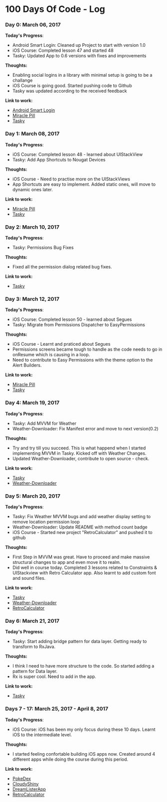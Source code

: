 # 100 Days Of Code - Log

### Day 0: March 06, 2017

**Today's Progress**: 

- Android Smart Login: Cleaned up Project to start with version 1.0
- iOS Course: Completed lesson 47 and started 48
- Tasky: Updated App to 0.6 versions with fixes and improvements

**Thoughts:**

- Enabling social logins in a library with minimal setup is going to be a challange
- iOS Course is going good. Started pushing code to Github
- Tasky was updated according to the received feedback

**Link to work:** 
- [Android Smart Login](https://github.com/CodelightStudios/Android-Smart-Login)
- [Miracle Pill](https://github.com/kalyandechiraju/MiraclePill)
- [Tasky](https://play.google.com/store/apps/details?id=studios.codelight.codify)

### Day 1: March 08, 2017

**Today's Progress**: 

- iOS Course: Completed lesson 48 - learned about UIStackView
- Tasky: Add App Shortcuts to Nougat Devices

**Thoughts:**

- iOS Course - Need to practise more on the UIStackViews
- App Shortcuts are easy to implement. Added static ones, will move to dynamic ones later.

**Link to work:** 
- [Miracle Pill](https://github.com/kalyandechiraju/MiraclePill)
- [Tasky](https://play.google.com/store/apps/details?id=studios.codelight.codify)

### Day 2: March 10, 2017

**Today's Progress**: 

- Tasky: Permissions Bug Fixes

**Thoughts:**

- Fixed all the permission dialog related bug fixes.

**Link to work:** 

- [Tasky](https://play.google.com/store/apps/details?id=studios.codelight.codify)

### Day 3: March 12, 2017

**Today's Progress**: 

- iOS Course: Completed lesson 50 - learned about Segues
- Tasky: Migrate from Permissions Dispatcher to EasyPermissions

**Thoughts:**

- iOS Course - Learnt and praticed about Segues
- Permissions screens became tough to handle as the code needs to go in onResume which is causing in a loop.
- Need to contribute to Easy Permissions with the theme option to the Alert Builders.

**Link to work:** 
- [Miracle Pill](https://github.com/kalyandechiraju/MiraclePill)
- [Tasky](https://play.google.com/store/apps/details?id=studios.codelight.codify)

### Day 4: March 19, 2017

**Today's Progress**: 

- Tasky: Add MVVM for Weather
- Weather-Downloader: Fix Manifest error and move to next version(0.2)

**Thoughts:**

- Try and try till you succeed. This is what happend when I started implementing MVVM in Tasky. Kicked off with Weather Changes.
- Updated Weather-Downloader, contribute to open source - check.

**Link to work:** 

- [Tasky](https://play.google.com/store/apps/details?id=studios.codelight.codify)
- [Weather-Downloader](https://github.com/CodelightStudios/Weather-Downloader)

### Day 5: March 20, 2017

**Today's Progress**: 

- Tasky: Fix Weather MVVM bugs and add weather display setting to remove location permission loop
- Weather-Downloader: Update README with method count badge
- iOS Course - Started new project "RetroCalculator" and pushed it to github


**Thoughts:**

- First Step in MVVM was great. Have to proceed and make massive structural changes to app and even move it to realm.
- Did well in course today. Completed 3 lessons related to Constraints & UIStackview with Retro Calculator app. Also learnt to add custom font and sound files.

**Link to work:** 

- [Tasky](https://play.google.com/store/apps/details?id=studios.codelight.codify)
- [Weather-Downloader](https://github.com/CodelightStudios/Weather-Downloader)
- [RetroCalculator](https://github.com/kalyandechiraju/RetroCalculator)

### Day 6: March 21, 2017

**Today's Progress**: 

- Tasky: Start adding bridge pattern for data layer. Getting ready to transform to RxJava.


**Thoughts:**

- I think I need to have more structure to the code. So started adding a pattern for Data layer.
- Rx is super cool. Need to add in the app.

**Link to work:** 

- [Tasky](https://play.google.com/store/apps/details?id=studios.codelight.codify)

### Days 7 - 17: March 25, 2017 - April 8, 2017

**Today's Progress**: 

- iOS Course: iOS has been my only focus during these 10 days. Learnt iOS to the intermediate level.


**Thoughts:**

- I started feeling confortable building iOS apps now. Created around 4 different apps while doing the course during this period.

**Link to work:** 

- [PokeDex](https://github.com/kalyandechiraju/PokeDex)
- [CloudyShiny](https://github.com/kalyandechiraju/CloudyShiny)
- [DreamListerApp](https://github.com/kalyandechiraju/DreamListerApp)
- [RetroCalculator](https://github.com/kalyandechiraju/RetroCalculator)

